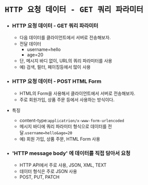 # `HTTP 요청 데이터 - GET 쿼리 파라미터`

- ### HTTP 요청 데이터 - GET 쿼리 파라미터
    - 다음 데이터를 클라이언트에서 서버로 전송해보자.
    - 전달 데이터
        - username=hello
        - age=20
    - 단, 메시지 바디 없이, URL의 쿼리 파라미터를 사용
    - 예) 검색, 필터, 페이징등에서 많이 사용

- ### HTTP 요청 데이터 - POST HTML Form
  - HTML의 Form을 사용해서 클라이언트에서 서버로 전송해보자.
  - 주로 회원가입, 상품 주문 등에서 사용하는 방식이다.
- 특징
  - content-type:`applicatrion/x-www-form-urlencoded`
  - 메시지 바디에 쿼리 파라미터 형식으로 데이터를 전달.`username=hello&age=20`
  - 예) 회원 가입, 상품 주문, HTML Form 사용
- ### 'HTTP message body' 에 데이터를 직접 담아서 요청
  - HTTP API에서 주로 사용, JSON, XML, TEXT
  - 데이터 형식은 주로 JSON 사용
  - POST, PUT, PATCH
